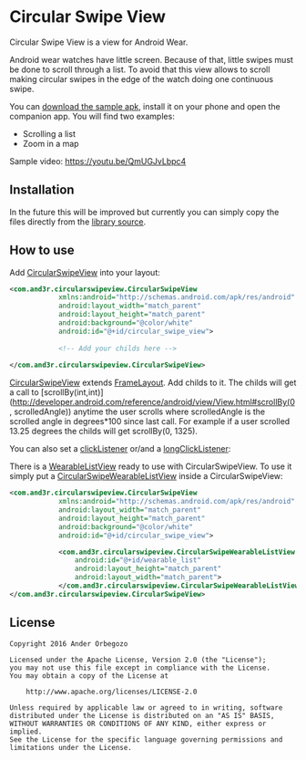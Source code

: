 # Circular Swipe View

Circular Swipe View is a view for Android Wear.

Android wear watches have little screen. Because of that, little swipes must be done to scroll through a list. To avoid that this view allows to scroll making circular swipes in the edge of the watch doing one continuous swipe.

You can [download the sample apk](https://github.com/9and3r/Circular-Swipe-View/raw/master/CircularSwipeView/app/app-release.apk), install it on your phone and open the companion app. You will find two examples:
- Scrolling a list
- Zoom in a map

Sample video: https://youtu.be/QmUGJvLbpc4

## Installation ##

In the future this will be improved but currently you can simply copy the files directly from the [library source](https://github.com/9and3r/Circular-Swipe-View/tree/master/CircularSwipeView/library/src/main/java/com/and3r/circularswipeview).

## How to use ##

Add [CircularSwipeView](https://github.com/9and3r/Circular-Swipe-View/blob/master/CircularSwipeView/library/src/main/java/com/and3r/circularswipeview/CircularSwipeView.java) into your layout:
```XML
<com.and3r.circularswipeview.CircularSwipeView
            xmlns:android="http://schemas.android.com/apk/res/android"
            android:layout_width="match_parent"
            android:layout_height="match_parent"
            android:background="@color/white"
            android:id="@+id/circular_swipe_view">
            
            <!-- Add your childs here -->
            
</com.and3r.circularswipeview.CircularSwipeView>
```
[CircularSwipeView](https://github.com/9and3r/Circular-Swipe-View/blob/master/CircularSwipeView/library/src/main/java/com/and3r/circularswipeview/CircularSwipeView.java) extends [FrameLayout](http://developer.android.com/reference/android/widget/FrameLayout.html). Add childs to it. The childs will get a call to [scrollBy(int,int)](http://developer.android.com/reference/android/view/View.html#scrollBy(0, scrolledAngle)) anytime the user scrolls where scrolledAngle is the scrolled angle in degrees*100 since last call. For example if a user scrolled 13.25 degrees the childs will get scrollBy(0, 1325).

You can also set a [clickListener](http://developer.android.com/reference/android/view/View.html#setOnClickListener(android.view.View.OnClickListener)) or/and a [longClickListener](http://developer.android.com/reference/android/view/View.html#setOnLongClickListener(android.view.View.OnLongClickListener)):

There is a [WearableListView](https://github.com/9and3r/Circular-Swipe-View/blob/master/CircularSwipeView/library/src/main/java/com/and3r/circularswipeview/CircularSwipeWearableListView.java) ready to use with CircularSwipeView. To use it simply put a [CircularSwipeWearableListView](https://github.com/9and3r/Circular-Swipe-View/blob/master/CircularSwipeView/library/src/main/java/com/and3r/circularswipeview/CircularSwipeWearableListView.java) inside a CircularSwipeView:
```XML
<com.and3r.circularswipeview.CircularSwipeView
            xmlns:android="http://schemas.android.com/apk/res/android"
            android:layout_width="match_parent"
            android:layout_height="match_parent"
            android:background="@color/white"
            android:id="@+id/circular_swipe_view">

            <com.and3r.circularswipeview.CircularSwipeWearableListView
                android:id="@+id/wearable_list"
                android:layout_height="match_parent"
                android:layout_width="match_parent">
            </com.and3r.circularswipeview.CircularSwipeWearableListView>
</com.and3r.circularswipeview.CircularSwipeView>
```
## License ##

```
Copyright 2016 Ander Orbegozo

Licensed under the Apache License, Version 2.0 (the "License");
you may not use this file except in compliance with the License.
You may obtain a copy of the License at

    http://www.apache.org/licenses/LICENSE-2.0

Unless required by applicable law or agreed to in writing, software
distributed under the License is distributed on an "AS IS" BASIS,
WITHOUT WARRANTIES OR CONDITIONS OF ANY KIND, either express or implied.
See the License for the specific language governing permissions and
limitations under the License.
```
